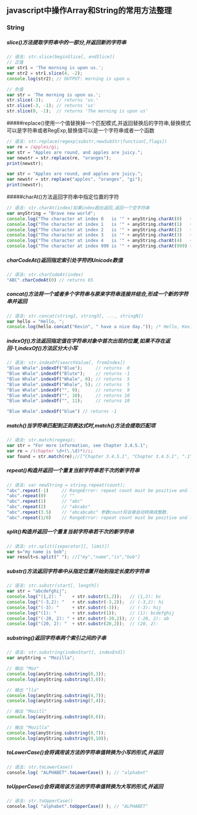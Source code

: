 ## javascript中操作Array和String的常用方法整理
### String
##### slice()方法提取字符串中的一部分,并返回新的字符串  
```javascript
// 语法: str.slice(beginSlice[, endSlice])
// 正值
var str1 = 'The morning is upon us.';
var str2 = str1.slice(4, -2);
console.log(str2); // OUTPUT: morning is upon u

// 负值
var str = 'The morning is upon us.';
str.slice(-3);     // returns 'us.'
str.slice(-3, -1); // returns 'us'
str.slice(0, -1);  // returns 'The morning is upon us'
```
#####replace()使用一个值替换掉一个匹配模式,并返回替换后的字符串,替换模式可以是字符串或者RegExp,替换值可以是一个字符串或者一个函数
```javascript
// 语法: str.replace(regexp|substr,newSubStr|function[,flags])
var re = /apples/gi;
var str = "Apples are round, and apples are juicy.";
var newstr = str.replace(re, "oranges");
print(newstr);

var str = "Apples are round, and apples are juicy.";
var newstr = str.replace("apples", "oranges", "gi");
print(newstr);
```
#####charAt()方法返回字符串中指定位置的字符
```javascript
// 语法: str.charAt(index)如果index超出返回,返回一个空字符串
var anyString = "Brave new world";
console.log("The character at index 0   is '" + anyString.charAt(0)   + "'");
console.log("The character at index 1   is '" + anyString.charAt(1)   + "'");
console.log("The character at index 2   is '" + anyString.charAt(2)   + "'");
console.log("The character at index 3   is '" + anyString.charAt(3)   + "'");
console.log("The character at index 4   is '" + anyString.charAt(4)   + "'");
console.log("The character at index 999 is '" + anyString.charAt(999) + "'");
```

##### charCodeAt()返回指定索引处字符的Unicode数值
```javascript
// 语法: str.charCodeAt(index)
"ABC".charCodeAt(0) // returns 65
```

##### concat()方法将一个或者多个字符串与原来字符串连接并结合,形成一个新的字符串并返回
```javascript
// 语法: str.concat(string2, string3[, ..., stringN])
var hello = "Hello, ";
console.log(hello.concat("Kevin", " have a nice day.")); /* Hello, Kevin have a nice day. */
```

##### indexOf()方法返回指定值在字符串对象中首次出现的位置,如果不存在返回-1,indexOf()方法区分大小写
```javascript
// 语法: str.indexOf(searchValue[, fromIndex])
"Blue Whale".indexOf("Blue");     // returns  0
"Blue Whale".indexOf("Blute");    // returns -1
"Blue Whale".indexOf("Whale", 0); // returns  5
"Blue Whale".indexOf("Whale", 5); // returns  5
"Blue Whale".indexOf("", 9);      // returns  9
"Blue Whale".indexOf("", 10);     // returns 10
"Blue Whale".indexOf("", 11);     // returns 10

"Blue Whale".indexOf("blue") // returns -1
```

##### match()当字符串匹配到正则表达式时,match()方法会提取匹配项
```javascript
// 语法: str.match(regexp);
var str = "For more information, see Chapter 3.4.5.1";
var re = /(chapter \d+(\.\d)*)/i;
var found = str.match(re);//["Chapter 3.4.5.1", "Chapter 3.4.5.1", ".1"]
```

##### repeat()构造并返回一个重复当前字符串若干次的新字符串
```javascript
// 语法: var newString = string.repeat(count);
"abc".repeat(-1)     // RangeError: repeat count must be positive and less than inifinity
"abc".repeat(0)      // ""
"abc".repeat(1)      // "abc"
"abc".repeat(2)      // "abcabc"
"abc".repeat(3.5)    // "abcabcabc" 参数count将会被自动转换成整数.
"abc".repeat(1/0)    // RangeError: repeat count must be positive and less than inifinity
```

##### split()构造并返回一个重复当前字符串若干次的新字符串
```javascript
// 语法: str.split([separator][, limit])
var s="my name is bob";
var result=s.split(" "); //["my","name","is","bob"]
```

##### substr()方法返回字符串中从指定位置开始到指定长度的字符串
```javascript
// 语法: str.substr(start[, length])
var str = "abcdefghij";
console.log("(1,2): "    + str.substr(1,2));   // (1,2): bc
console.log("(-3,2): "   + str.substr(-3,2));  // (-3,2): hi
console.log("(-3): "     + str.substr(-3));    // (-3): hij
console.log("(1): "      + str.substr(1));     // (1): bcdefghij
console.log("(-20, 2): " + str.substr(-20,2)); // (-20, 2): ab
console.log("(20, 2): "  + str.substr(20,2));  // (20, 2):
```

##### substring()返回字符串两个索引之间的子串
```javascript
// 语法: str.substring(indexStart[, indexEnd])
var anyString = "Mozilla";

// 输出 "Moz"
console.log(anyString.substring(0,3));
console.log(anyString.substring(3,0));

// 输出 "lla"
console.log(anyString.substring(4,7));
console.log(anyString.substring(7,4));

// 输出 "Mozill"
console.log(anyString.substring(0,6));

// 输出 "Mozilla"
console.log(anyString.substring(0,7));
console.log(anyString.substring(0,10));
```

##### toLowerCase()会将调用该方法的字符串值转换为小写的形式,并返回
```javascript
// 语法: str.toLowerCase()
​console.log( "ALPHABET".toLowerCase() ); // "alphabet"
```

##### toUpperCase()会将调用该方法的字符串值转换为大写的形式,并返回
```javascript
// 语法: str.toUpperCase()
​console.log( "alphabet".toUpperCase() ); // "ALPHABET"
```



















